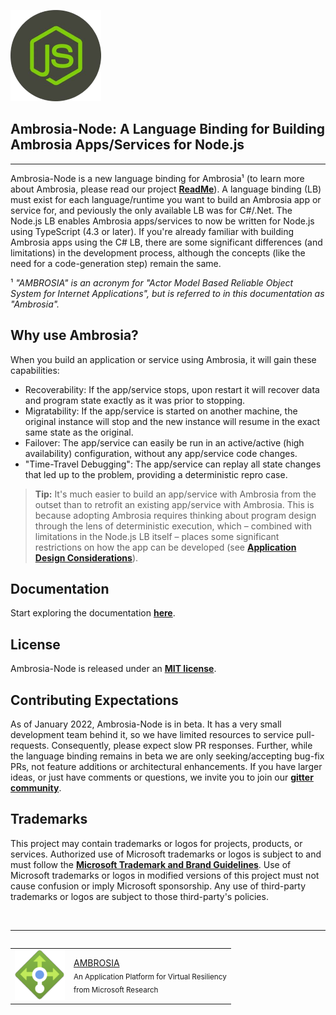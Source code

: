 ![Node.js logo](docs/images/node_logo.png)

## Ambrosia-Node: A Language Binding for Building Ambrosia Apps/Services for Node.js
----

Ambrosia-Node is a new language binding for Ambrosia&#x00B9; (to learn more about Ambrosia, please read our project **[ReadMe](https://github.com/microsoft/AMBROSIA/blob/master/README.md)**).
A language binding (LB) must exist for each language/runtime you want to build an Ambrosia app or service for, and peviously the only available LB was for C#/.Net. The Node.js LB enables Ambrosia apps/services to now be written for Node.js using TypeScript (4.3 or later). If you're already familiar with building Ambrosia apps using the C# LB, there are some significant differences (and limitations) in the development process, although the concepts (like the need for a code-generation step) remain the same.

&#x00B9; _"AMBROSIA" is an acronym for "Actor Model Based Reliable Object System for Internet Applications", but is referred to in this documentation as "Ambrosia"._<br/>

## Why use Ambrosia?

When you build an application or service using Ambrosia, it will gain these capabilities:
- Recoverability: If the app/service stops, upon restart it will recover data and program state exactly as it was prior to stopping.
- Migratability: If the app/service is started on another machine, the original instance will stop and the new instance will resume in the exact same state as the original.
- Failover: The app/service can easily be run in an active/active (high availability) configuration, without any app/service code changes.
- "Time-Travel Debugging": The app/service can replay all state changes that led up to the problem, providing a deterministic repro case.

> **Tip:** It's much easier to build an app/service with Ambrosia from the outset than to retrofit an existing app/service with Ambrosia. This is because adopting Ambrosia requires thinking about program design through the lens of deterministic execution, which &ndash; combined with limitations in the Node.js LB itself &ndash; places some significant restrictions on how the app can be developed (see **[Application Design Considerations](https://github.com/microsoft/AMBROSIA/tree/master/Clients/AmbrosiaJS/Ambrosia-Node/docs/Introduction.md#thought_balloon-application-design-considerations)**).

## Documentation

Start exploring the documentation **[here](https://github.com/microsoft/AMBROSIA/tree/master/Clients/AmbrosiaJS/Ambrosia-Node/docs/Introduction.md)**.

## License

Ambrosia-Node is released under an **[MIT license](LICENSE.md)**.

## Contributing Expectations

As of January 2022, Ambrosia-Node is in beta. It has a very small development team behind it, so we have limited resources to service pull-requests. Consequently, please expect slow PR responses. Further, while the language binding remains in beta we are only seeking/accepting bug-fix PRs, not feature additions or architectural enhancements. If you have larger ideas, or just have comments or questions, we invite you to join our **[gitter community](https://gitter.im/AMBROSIA-resilient-systems/Lobby?utm_source=share-link&utm_medium=link&utm_campaign=share-link)**.

## Trademarks

This project may contain trademarks or logos for projects, products, or services. Authorized use of Microsoft trademarks or logos is subject to and must follow the **[Microsoft Trademark and Brand Guidelines](https://www.microsoft.com/en-us/legal/intellectualproperty/trademarks/usage/general)**. Use of Microsoft trademarks or logos in modified versions of this project must not cause confusion or imply Microsoft sponsorship. Any use of third-party trademarks or logos are subject to those third-party's policies.

&nbsp;

---
<table align="left">
  <tr>
    <td>
      <img alt="Ambrosia logo" src="docs/images/ambrosia_logo.png"/>
    </td>
    <td>
      <div>
        <a href="https://github.com/microsoft/AMBROSIA#ambrosia-robust-distributed-programming-made-easy-and-efficient">AMBROSIA</a>
      </div>
      <sub>An Application Platform for Virtual Resiliency</sub>
      <br/>
      <sub>from Microsoft Research</sub>
    </td>
  </tr>
</table>